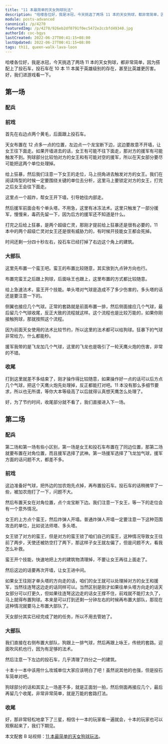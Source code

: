 ```yaml
---
title: "11 本最简单的天女狗球玩法"
description: "哈喽各位好，我是冰冠，今天挑选了两场 11 本的天女狗球，都非常简单，因为搭配上了投石车，投石车在 10 本 11 本属于英雄级别的存在，甚至比英雄更厉害。好，我们进游戏看一下。首先在右边点两个黄毛，后面跟上投石车。"
module: posts-advanced
canonical: /p/4270
featuredImg: /p/4270/926eb2df0791f0ec5472e2ccbfd49340.jpg
authorId: coc-bgys
lastCreated: 2022-06-27T00:41:15+08:00
lastUpdated: 2022-06-27T00:41:15+08:00
tags: th11, queen-walk-lava-loon
---
```


哈喽各位好，我是冰冠，今天挑选了两场 11 本的天女狗球，都非常简单，因为搭配上了投石车，投石车在 10 本 11 本属于英雄级别的存在，甚至比英雄更厉害。好，我们进游戏看一下。

## 第一场

### 配兵

<Pic src="/p/4270/29e07269195a8a5e52a5b4e47630151c.jpg" width="1392" height="754" alt="3 黄毛、4 弓箭、21 气球、5 天使、7 亡灵、1 狗、3 狂暴、2 冰冻、1 毒药、2 急速，援军 3 气球 + 1 飞龙 + 狂暴，攻城器用投石车" caption="被挡住的兵是 1 龙宝 + 3 超炸" maxWidth="600px" :lazyLoading="false" />

### 前戏

首先在右边点两个黄毛，后面跟上投石车。

<Pic src="/p/4270/b2f78e425091cddf9d1ffc3ac6ae2ce2.jpg" width="1382" height="712" alt="" :lazyLoading="false" />

天女布置在 12 点多一点的位置，左边点一个龙宝断下边，这边要故意不开墙，让女王往下面走。如果开墙进去的话，女王有可能不往下面走，那对方的援军有可能触发不到。狗球部分比较怕对方的女王和有可能对空的援军，所以在天女部分要尽可能把这两个单位处理掉。

<Pic src="/p/4270/7b94bf3dd05dd6e1e4f43b4d53c610b8.jpg" width="790" height="526" alt="" maxWidth="600px" />

给上狂暴，然后我们注意一下女王的走位，马上拐角进去触发对方的女王。我们在阅读阵型的时候一定要围绕关键的单位去分析，这里马上要锁定对方的女王，打完之后女王会往下面走。

<Pic src="/p/4270/926eb2df0791f0ec5472e2ccbfd49340.jpg" width="823" height="536" alt="" maxWidth="600px" />

这里点一个超炸，帮女王开下墙，引导她往内部走。

<Pic src="/p/4270/d6929cfe0b6f481c2794b0baa2d0da04.jpg" width="718" height="514" alt="" maxWidth="600px" />

然后援军前面会有个单头塔，不用急，这里有冰冻法术。这里只触发了一部分援军，慢慢来，毒药先留一下，因为后方的援军还不知道是什么。

<Pic src="/p/4270/2b768b5a93af94c431e208da4836d75b.jpg" width="696" height="504" alt="" maxWidth="600px" />

打完之后给上狂暴，是两个超级亡灵，那刚才提前给上狂暴还是很有必要的，11 本中的两个超级亡灵对女王还是很有威胁力的，有时候开技能女王都会死掉。

<Pic src="/p/4270/70ea5947eb50cdcce306ffc7c5274d9b.jpg" width="773" height="560" alt="" maxWidth="600px" />

时间还剩一分四十秒左右，投石车已经打掉了右边这个角上的建筑。

<Pic src="/p/4270/fcec831d2ee03bce411f2fa53ae1dd24.jpg" width="879" height="579" alt="" maxWidth="600px" />

### 大部队

这里先布置一个蛮王吧。蛮王的布置比较随意，其实放到九点钟方向也行。

<Pic src="/p/4270/713e42c89262dcfd3017b06cabf8321b.jpg" width="812" height="577" alt="" maxWidth="600px" />

布置完蛮王之后跟上狗球，后面咏王也跟上，这里布置的方式都比较随意。

<Pic src="/p/4270/a718dc7fa27ab2dc8c759565e1ed4821.jpg" width="894" height="582" alt="" maxWidth="600px" />

给上急速法术，蛮王开个技能。单头塔对气球是造成不了多少伤害的，多头塔的话还是要注意一下的。

<Pic src="/p/4270/69b52a59958bb7a1bf4b6fc9365b6389.jpg" width="813" height="515" alt="" maxWidth="600px" />

侧翼也接应几个气球。正常的套路就是前面布置一排，然后侧面接应几个气球，最后留几个气球收尾，反正大致的流程就这样。这个流程也是比较万能的，如果你刚接触狗球，那就按照这个流程。

<Pic src="/p/4270/711df83f1cfb48318385626230cc3162.jpg" width="922" height="577" alt="" />
<Pic src="/p/4270/5c852d1ece24b9dfd2ae5224aea157b1.jpg" width="1056" height="584" alt="" />

因为前面天女使用的法术比较节约，所以这里的法术都可以给狗球。狂暴下的气球非常给力，什么都能秒。

<Pic src="/p/4270/2b88cebb8d029d62e78961573cd0ab65.jpg" width="989" height="580" alt="" />

援军我带的是飞龙加几个气球，这里的飞龙也是吸引了一轮天鹰火炮的伤害，非常的不错。

<Pic src="/p/4270/906826b9d268cc93f74b63b7d1755f52.jpg" width="926" height="541" alt="" />

### 收尾

打到这里就差不多结束了，刚才操作得比较随意，如果操作好一点的话可以后方点几个气球，把这个天鹰火炮先处理掉，反正都能打对吧。11 本没有那么多细节要求，所以也无所谓，等你大本等级高了以后就得认真想天鹰怎么处理了。

<Pic src="/p/4270/9bca84ecbae54869e5278b82dbf4c833.jpg" width="834" height="570" alt="" />

好，为了节约时间，收尾部分就不看了，我们直接进入下一场。

## 第二场

### 配兵

第二场和第一场有些小区别，第一场是女王和投石车布置在了同边位置，那第二场就要布置在对角位置，而且援军选择了武神。第一场援军选择了飞龙加气球，援军方面的话问题不大，都差不多。

<Pic src="/p/4270/f19d8715e33f53c1cfd0f7622487d7d1.jpg" width="876" height="610" alt="8 炸弹、21 气球、2 法师、5 天使、8 亡灵、1 野猪、1 狗、1 小龙、3 狂暴、2 冰冻、1 毒药、2 急速，援军要 4 武神 + 狂暴，攻城器用投石车" maxWidth="600px" />

### 前戏

这边准备好气球，把外边的加农炮先点掉，再布置投石车。投石车的话稍微早了一些，被加农炮打了一下，问题不大。

<Pic src="/p/4270/a96626c984d987802ab3de59d3d84a3b.jpg" width="539" height="497" alt="" maxWidth="400px" />

然后布置天女在对角位置，点个龙宝断下边。我们注意一下女王，等一下的走位会有一个意外情况。

<Pic src="/p/4270/ed8e40cbae4bd5499e7139b682e4f3b9.jpg" width="712" height="479" alt="" maxWidth="600px" />

女王的上方点个蛮王，然后炸弹人开墙。普通炸弹人开墙一定要注意一下这种范围攻击的单位，比如说法师塔、多头塔。

<Pic src="/p/4270/9014ae635dc59eaef9d2ab87ab41157c.jpg" width="659" height="460" alt="" maxWidth="600px" />

女王锁了对方的蛮王，但是对方的蛮王锁了咱们自己的蛮王，这种情况导致女王往前了两步，天使还被防空打了两下，那这样子女王就左偏了，但是问题不大，看我怎么补救。

<Pic src="/p/4270/4aa1c8c61fa1a198d9726e86894b0185.jpg" width="668" height="427" alt="" maxWidth="600px" />

蛮王开个技能，快速地把上方的建筑物清理掉，不要让女王再往上面走了。

<Pic src="/p/4270/539383b11a195ed65c326dfb2db33d1f.jpg" width="604" height="378" alt="" maxWidth="600px" />

然后这边的话要再次开墙，让女王进中间。

<Pic src="/p/4270/39a32095e4bfe305cef4ee79eb65e552.jpg" width="721" height="452" alt="" maxWidth="600px" />

如果女王往刚才单头塔的方向走的话，咱们的女王就可以处理掉对方的女王和援军，当然往连弩这边走的话同样可以。当然区别是刚才如果往单头塔方向走的话天女部分可以打更久，但如果往连弩这边走的话女王撑不住，前戏就不能打太久了，马上就得布置狗球。本来是可以打到还剩一分钟左右的时候再布置大部队，那现在这种情况就要马上布置大部队了。

<Pic src="/p/4270/88b908a00cab71b08cba14be8ab39c0d.jpg" width="648" height="449" alt="" maxWidth="600px" />
<Pic src="/p/4270/5b31f8da1ea5a19de32c8719e42a430b.jpg" width="581" height="406" alt="" />

天女部分其实已经完成了她的任务，所以不用去管她了。

<Pic src="/p/4270/c4efd75dd6bf6d04e873b438af8c6a19.jpg" width="1337" height="596" alt="" />

### 大部队

我们直接在右侧布置大部队，狗跟上一排气球，然后再跟上咏王，传统的套路。迎面吹风机也行，因为有足够的法术。

<Pic src="/p/4270/cabd2856be0fda8bd28caf7092157d86.jpg" width="709" height="506" alt="" maxWidth="600px" />

然后注意一下左边的投石车，几乎清理了四分之一的建筑。

<Pic src="/p/4270/d54685283a9e4b316932f4b4d39ce00b.jpg" width="965" height="536" alt="" />

十本十一本中该用什么攻城单位大家应该明白了吧！虽然说其他的也强，但是投石车简单对吧。

狗球部分的话和其实上一场差不多，就是正面划一拍，然后侧面再接应几个，最后再留几个收尾，非常非常简单，就是万能的套路打法。

<Pic src="/p/4270/f5ee359a3e3747174a8a3947d4c8d9d7.jpg" width="938" height="534" alt="" />

### 收尾

好，那非常轻松地拿下了三星，相信十一本的玩家看一遍就会，十本的玩家也可以观察起来了，我们下期见。

<Pic src="/p/4270/41fd2b7c7de0393cf0b7405826cfd6de.jpg" width="679" height="460" alt="" maxWidth="600px" />
<Pic src="/p/4270/0b59ff3f90b16ea7a7186b975ad7659e.jpg" width="1020" height="590" alt="" />

<PostCopyright>

本文配套 B 站视频：[11 本最简单的天女狗球玩法](https://www.bilibili.com/video/BV1xY4y1x76X/)。

</PostCopyright>